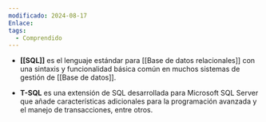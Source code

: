 ```yaml
---
modificado: 2024-08-17
Enlace: 
tags:
  - Comprendido
---
```



- **[[SQL]]** es el lenguaje estándar para [[Base de datos relacionales]] con una sintaxis y funcionalidad básica común en muchos sistemas de gestión de [[Base de datos]].

- **T-SQL** es una extensión de SQL desarrollada para Microsoft SQL Server que añade características adicionales para la programación avanzada y el manejo de transacciones, entre otros.
